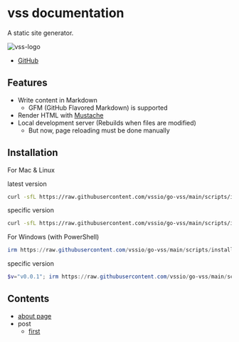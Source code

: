 # vss documentation

A static site generator.

![vss-logo](./image.gif)

- [GitHub](https://github.com/vssio/go-vss)

## Features

- Write content in Markdown
  - GFM (GitHub Flavored Markdown) is supported
- Render HTML with [Mustache](https://github.com/cbroglie/mustache)
- Local development server (Rebuilds when files are modified)
    - But now, page reloading must be done manually

## Installation

For Mac & Linux

latest version
```sh
curl -sfL https://raw.githubusercontent.com/vssio/go-vss/main/scripts/install.sh
```

specific version
```sh
curl -sfL https://raw.githubusercontent.com/vssio/go-vss/main/scripts/install.sh | sh -s v0.0.1
```

For Windows (with PowerShell)
```powershell
irm https://raw.githubusercontent.com/vssio/go-vss/main/scripts/install.ps1 | iex
```

specific version
```powershell
$v="v0.0.1"; irm https://raw.githubusercontent.com/vssio/go-vss/main/scripts/install.ps1 | iex
```

## Contents

- [about page](./about)
- post
  - [first](./post/first)